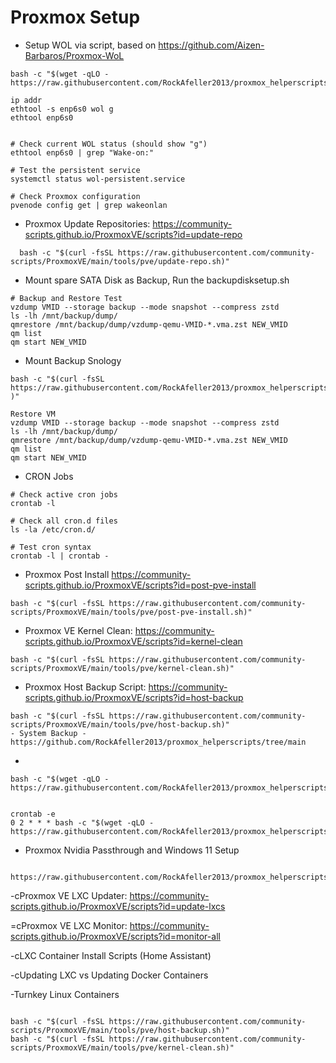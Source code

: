 # Proxmox Setup 

- Setup WOL via script, based on https://github.com/Aizen-Barbaros/Proxmox-WoL
```
bash -c "$(wget -qLO - https://raw.githubusercontent.com/RockAfeller2013/proxmox_helperscripts/refs/heads/main/enable_wake_on_lan_proxmox.sh)"

ip addr
ethtool -s enp6s0 wol g
ethtool enp6s0


# Check current WOL status (should show "g")
ethtool enp6s0 | grep "Wake-on:"

# Test the persistent service
systemctl status wol-persistent.service

# Check Proxmox configuration
pvenode config get | grep wakeonlan

```

- Proxmox Update Repositories: https://community-scripts.github.io/ProxmoxVE/scripts?id=update-repo
```
  bash -c "$(curl -fsSL https://raw.githubusercontent.com/community-scripts/ProxmoxVE/main/tools/pve/update-repo.sh)"
```

- Mount spare SATA Disk as Backup, Run the backupdisksetup.sh
```
# Backup and Restore Test
vzdump VMID --storage backup --mode snapshot --compress zstd
ls -lh /mnt/backup/dump/
qmrestore /mnt/backup/dump/vzdump-qemu-VMID-*.vma.zst NEW_VMID
qm list
qm start NEW_VMID

```

- Mount Backup Snology

```
bash -c "$(curl -fsSL https://raw.githubusercontent.com/RockAfeller2013/proxmox_helperscripts/refs/heads/main/nfssetup.sh )"

```
```
Restore VM
vzdump VMID --storage backup --mode snapshot --compress zstd
ls -lh /mnt/backup/dump/
qmrestore /mnt/backup/dump/vzdump-qemu-VMID-*.vma.zst NEW_VMID
qm list
qm start NEW_VMID
```

- CRON Jobs
  
```
# Check active cron jobs
crontab -l

# Check all cron.d files
ls -la /etc/cron.d/

# Test cron syntax
crontab -l | crontab -
```

- Proxmox Post Install https://community-scripts.github.io/ProxmoxVE/scripts?id=post-pve-install
```
bash -c "$(curl -fsSL https://raw.githubusercontent.com/community-scripts/ProxmoxVE/main/tools/pve/post-pve-install.sh)"
```
- Proxmox VE Kernel Clean: https://community-scripts.github.io/ProxmoxVE/scripts?id=kernel-clean
```
bash -c "$(curl -fsSL https://raw.githubusercontent.com/community-scripts/ProxmoxVE/main/tools/pve/kernel-clean.sh)"
```
- Proxmox Host Backup Script: https://community-scripts.github.io/ProxmoxVE/scripts?id=host-backup
```
bash -c "$(curl -fsSL https://raw.githubusercontent.com/community-scripts/ProxmoxVE/main/tools/pve/host-backup.sh)"
- System Backup - https://github.com/RockAfeller2013/proxmox_helperscripts/tree/main
```
- 

```
bash -c "$(wget -qLO - https://raw.githubusercontent.com/RockAfeller2013/proxmox_helperscripts/refs/heads/main/backup.sh)"

```
```

crontab -e
0 2 * * * bash -c "$(wget -qLO - https://raw.githubusercontent.com/RockAfeller2013/proxmox_helperscripts/refs/heads/main/backup.sh)"
```
- Proxmox Nvidia Passthrough and Windows 11 Setup
```
  https://raw.githubusercontent.com/RockAfeller2013/proxmox_helperscripts/refs/heads/main/4TB.sh
```

-cProxmox VE LXC Updater: https://community-scripts.github.io/ProxmoxVE/scripts?id=update-lxcs

=cProxmox VE LXC Monitor: https://community-scripts.github.io/ProxmoxVE/scripts?id=monitor-all

-cLXC Container Install Scripts (Home Assistant)

-cUpdating LXC vs Updating Docker Containers

-Turnkey Linux Containers
```

bash -c "$(curl -fsSL https://raw.githubusercontent.com/community-scripts/ProxmoxVE/main/tools/pve/host-backup.sh)"
bash -c "$(curl -fsSL https://raw.githubusercontent.com/community-scripts/ProxmoxVE/main/tools/pve/kernel-clean.sh)"

```

